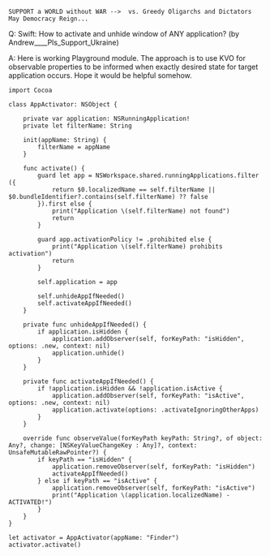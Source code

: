 ```
SUPPORT a WORLD without WAR -->  vs. Greedy Oligarchs and Dictators
May Democracy Reign... 
```

Q: Swift: How to activate and unhide window of ANY application? (by Andrew____Pls_Support_Ukraine)

A: Here is working Playground module. The approach is to use KVO for observable properties to be informed when exactly desired state for target application occurs. Hope it would be helpful somehow.

    import Cocoa
    
    class AppActivator: NSObject {
    
        private var application: NSRunningApplication!
        private let filterName: String
    
        init(appName: String) {
            filterName = appName
        }
        
        func activate() {
            guard let app = NSWorkspace.shared.runningApplications.filter ({
                return $0.localizedName == self.filterName || $0.bundleIdentifier?.contains(self.filterName) ?? false
            }).first else {
                print("Application \(self.filterName) not found")
                return
            }
    
            guard app.activationPolicy != .prohibited else {
                print("Application \(self.filterName) prohibits activation")
                return
            }
    
            self.application = app
            
            self.unhideAppIfNeeded()
            self.activateAppIfNeeded()
        }
        
        private func unhideAppIfNeeded() {
            if application.isHidden {
                application.addObserver(self, forKeyPath: "isHidden", options: .new, context: nil)
                application.unhide()
            }
        }
        
        private func activateAppIfNeeded() {
            if !application.isHidden && !application.isActive {
                application.addObserver(self, forKeyPath: "isActive", options: .new, context: nil)
                application.activate(options: .activateIgnoringOtherApps)
            }
        }
        
        override func observeValue(forKeyPath keyPath: String?, of object: Any?, change: [NSKeyValueChangeKey : Any]?, context: UnsafeMutableRawPointer?) {
            if keyPath == "isHidden" {
                application.removeObserver(self, forKeyPath: "isHidden")
                activateAppIfNeeded()
            } else if keyPath == "isActive" {
                application.removeObserver(self, forKeyPath: "isActive")
                print("Application \(application.localizedName) - ACTIVATED!")
            }
        }
    }
    
    let activator = AppActivator(appName: "Finder")
    activator.activate()


